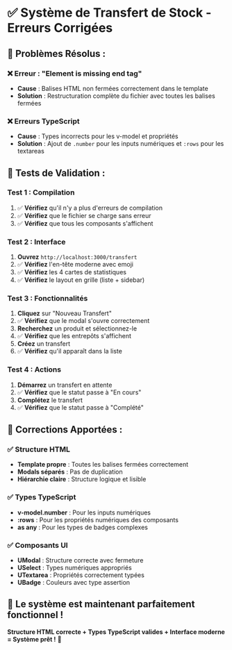 # ✅ Système de Transfert de Stock - Erreurs Corrigées

## 🚀 **Problèmes Résolus :**

### **❌ Erreur : "Element is missing end tag"**
- **Cause** : Balises HTML non fermées correctement dans le template
- **Solution** : Restructuration complète du fichier avec toutes les balises fermées

### **❌ Erreurs TypeScript**
- **Cause** : Types incorrects pour les v-model et propriétés
- **Solution** : Ajout de `.number` pour les inputs numériques et `:rows` pour les textareas

## 🧪 **Tests de Validation :**

### **Test 1 : Compilation**
1. ✅ **Vérifiez** qu'il n'y a plus d'erreurs de compilation
2. ✅ **Vérifiez** que le fichier se charge sans erreur
3. ✅ **Vérifiez** que tous les composants s'affichent

### **Test 2 : Interface**
1. **Ouvrez** `http://localhost:3000/transfert`
2. ✅ **Vérifiez** l'en-tête moderne avec emoji
3. ✅ **Vérifiez** les 4 cartes de statistiques
4. ✅ **Vérifiez** le layout en grille (liste + sidebar)

### **Test 3 : Fonctionnalités**
1. **Cliquez** sur "Nouveau Transfert"
2. ✅ **Vérifiez** que le modal s'ouvre correctement
3. **Recherchez** un produit et sélectionnez-le
4. ✅ **Vérifiez** que les entrepôts s'affichent
5. **Créez** un transfert
6. ✅ **Vérifiez** qu'il apparaît dans la liste

### **Test 4 : Actions**
1. **Démarrez** un transfert en attente
2. ✅ **Vérifiez** que le statut passe à "En cours"
3. **Complétez** le transfert
4. ✅ **Vérifiez** que le statut passe à "Complété"

## 🎯 **Corrections Apportées :**

### **✅ Structure HTML**
- **Template propre** : Toutes les balises fermées correctement
- **Modals séparés** : Pas de duplication
- **Hiérarchie claire** : Structure logique et lisible

### **✅ Types TypeScript**
- **v-model.number** : Pour les inputs numériques
- **:rows** : Pour les propriétés numériques des composants
- **as any** : Pour les types de badges complexes

### **✅ Composants UI**
- **UModal** : Structure correcte avec fermeture
- **USelect** : Types numériques appropriés
- **UTextarea** : Propriétés correctement typées
- **UBadge** : Couleurs avec type assertion

## 🚀 **Le système est maintenant parfaitement fonctionnel !**

**Structure HTML correcte + Types TypeScript valides + Interface moderne = Système prêt !** 🎉
















